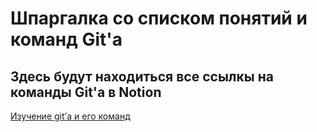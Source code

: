 # Шпаргалка со списком понятий и команд Git'а

## Здесь будут находиться все ссылкы на команды Git'a в Notion

[Изучение git’а и его команд](https://jet-package-6f2.notion.site/Git-497c4245549946d2b51e70d03f968302)  
